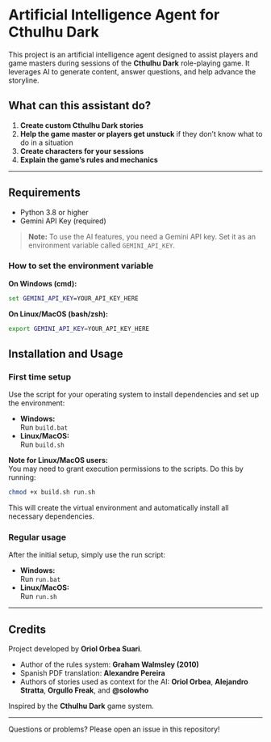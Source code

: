 # Artificial Intelligence Agent for Cthulhu Dark

This project is an artificial intelligence agent designed to assist players and game masters during sessions of the **Cthulhu Dark** role-playing game. It leverages AI to generate content, answer questions, and help advance the storyline.

## What can this assistant do?

1. **Create custom Cthulhu Dark stories**
2. **Help the game master or players get unstuck** if they don’t know what to do in a situation
3. **Create characters for your sessions**
4. **Explain the game’s rules and mechanics**

---

## Requirements

- Python 3.8 or higher
- Gemini API Key (required)

> **Note:** To use the AI features, you need a Gemini API key. Set it as an environment variable called `GEMINI_API_KEY`.

### How to set the environment variable

**On Windows (cmd):**
```cmd
set GEMINI_API_KEY=YOUR_API_KEY_HERE
```

**On Linux/MacOS (bash/zsh):**
```bash
export GEMINI_API_KEY=YOUR_API_KEY_HERE
```

## Installation and Usage

### First time setup
Use the script for your operating system to install dependencies and set up the environment:

- **Windows:**  
  Run `build.bat`
- **Linux/MacOS:**  
  Run `build.sh`

 **Note for Linux/MacOS users:**  
 You may need to grant execution permissions to the scripts. Do this by running:

 ```bash
 chmod +x build.sh run.sh
 ```

This will create the virtual environment and automatically install all necessary dependencies.

### Regular usage
After the initial setup, simply use the run script:

- **Windows:**  
  Run `run.bat`
- **Linux/MacOS:**  
  Run `run.sh`

---

## Credits

Project developed by **Oriol Orbea Suari**.

- Author of the rules system: **Graham Walmsley (2010)**
- Spanish PDF translation: **Alexandre Pereira**
- Authors of stories used as context for the AI: **Oriol Orbea**, **Alejandro Stratta**, **Orgullo Freak**, and **@solowho**

Inspired by the **Cthulhu Dark** game system.

---

Questions or problems? Please open an issue in this repository!
